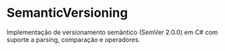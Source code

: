 # SemanticVersioning
Implementação de versionamento semântico (SemVer 2.0.0) em C# com suporte a parsing, comparação e operadores.

